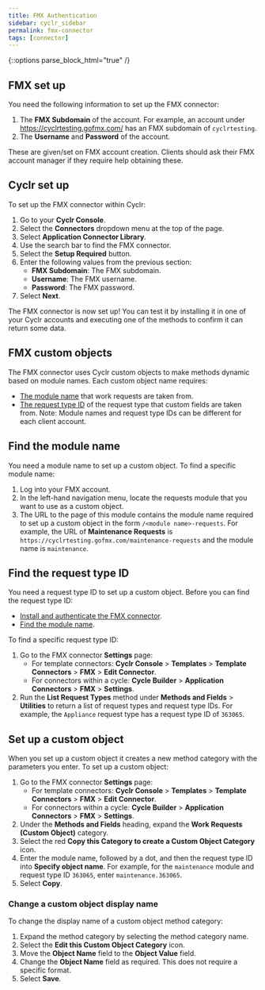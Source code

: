 ```yaml
---
title: FMX Authentication
sidebar: cyclr_sidebar
permalink: fmx-connector
tags: [connector]
---
```

{::options parse_block_html="true" /}
<section class="card py-5 my-5">
<a name="fmx-set-up"></a>

# FMX set up

You need the following information to set up the FMX connector:

1. The **FMX Subdomain** of the account. For example, an account under https://cyclrtesting.gofmx.com/ has an FMX subdomain of `cyclrtesting`.
2. The **Username** and **Password** of the account.

These are given/set on FMX account creation. Clients should ask their FMX account manager if they require help obtaining these.

# Cyclr set up

To set up the FMX connector within Cyclr:

1. Go to your **Cyclr Console**.
2. Select the **Connectors** dropdown menu at the top of the page.
3. Select **Application Connector Library**.
4. Use the search bar to find the FMX connector.
5. Select the **Setup Required** button.
6. Enter the following values from the previous section:
    - **FMX Subdomain**: The FMX subdomain.
    - **Username**: The FMX username.
    - **Password**: The FMX password.
7. Select **Next**.

The FMX connector is now set up! You can test it by installing it in one of your Cyclr accounts and executing one of the methods to confirm it can return some data.

# FMX custom objects

The FMX connector uses Cyclr custom objects to make methods dynamic based on module names. Each custom object name requires:

-   [The module name](#find-the-module-name) that work requests are taken from.
-   [The request type ID](#find-the-request-type-id) of the request type that custom fields are taken from.
    Note: Module names and request type IDs can be different for each client account.

<a name="find-the-module-name"></a>

## Find the module name

You need a module name to set up a custom object. To find a specific module name:

1. Log into your FMX account.
2. In the left-hand navigation menu, locate the requests module that you want to use as a custom object.
3. The URL to the page of this module contains the module name required to set up a custom object in the form `/<module name>-requests`. For example, the URL of **Maintenance Requests** is `https://cyclrtesting.gofmx.com/maintenance-requests` and the module name is `maintenance`.

<a name="find-the-request-type-id"></a>

## Find the request type ID

You need a request type ID to set up a custom object. Before you can find the request type ID:

-   [Install and authenticate the FMX connector](#fmx-set-up).
-   [Find the module name](#find-the-module-name).

To find a specific request type ID:

1. Go to the FMX connector **Settings** page:
    - For template connectors: **Cyclr Console** > **Templates** > **Template Connectors** > **FMX** > **Edit Connector**.
    - For connectors within a cycle: **Cycle Builder** > **Application Connectors** > **FMX** > **Settings**.
2. Run the **List Request Types** method under **Methods and Fields** > **Utilities** to return a list of request types and request type IDs. For example, the `Appliance` request type has a request type ID of `363065`.

## Set up a custom object

When you set up a custom object it creates a new method category with the parameters you enter. To set up a custom object:

1. Go to the FMX connector **Settings** page:
    - For template connectors: **Cyclr Console** > **Templates** > **Template Connectors** > **FMX** > **Edit Connector**.
    - For connectors within a cycle: **Cycle Builder** > **Application Connectors** > **FMX** > **Settings**.
2. Under the **Methods and Fields** heading, expand the **Work Requests (Custom Object)** category.
3. Select the red **Copy this Category to create a Custom Object Category** icon.
4. Enter the module name, followed by a dot, and then the request type ID into **Specify object name**. For example, for the `maintenance` module and request type ID `363065`, enter `maintenance.363065`.
5. Select **Copy**.

### Change a custom object display name

To change the display name of a custom object method category:

1. Expand the method category by selecting the method category name.
2. Select the **Edit this Custom Object Category** icon.
3. Move the **Object Name** field to the **Object Value** field.
4. Change the **Object Name** field as required. This does not require a specific format.
5. Select **Save**.

</section>
